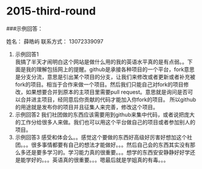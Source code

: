 
# 2015-third-round

###示例回答：

姓名：  薛皓屿 
联系方式：  13072339097

1. 示例回答1  
我搞了半天才闹明白这个网站是做什么用的我的英语水平真的是有点弱。。下面是我的理解包括网上的提醒。github是承接各种项目的一个平台，fork意思是分支分流，意思是引出某个项目的分支，让我们来修改或者更新或者补充被fork的项目。相当于合作来做一个项目。然后我们只能自己对fork的项目修改，如果想要合并到原本的主项目里需要pull request。意思就是询问是否可以合并进主项目，经同意后你贡献的代码才能加入你fork的项目。
所以github的用途就是发布你的项目并且征集人来完善，修改这个项目。
2. 示例回答2
我们社团做的东西应该需要用到github来集中代码，或者说把庞大的工作分给很多人来做。我们也可以用这个平台做自己的项目或者参加别人的项目。  
3. 示例回答3
感受和体会么。。感觉这个要做的东西好高级好厉害好想加这个社团。。。很多事情都要有自己的想法才能做好。。。然后自己会的东西其实没有那么多还是要多学习的。学习能力真的很重要。。。想学的东西安安静静好好学还是能学好的。。。英语真的很重要。。。嗯最后就是学姐真的有毒。。。
